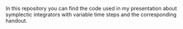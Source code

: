 In this repository you can find the code used in my presentation about symplectic integrators with variable time steps and the corresponding handout.
